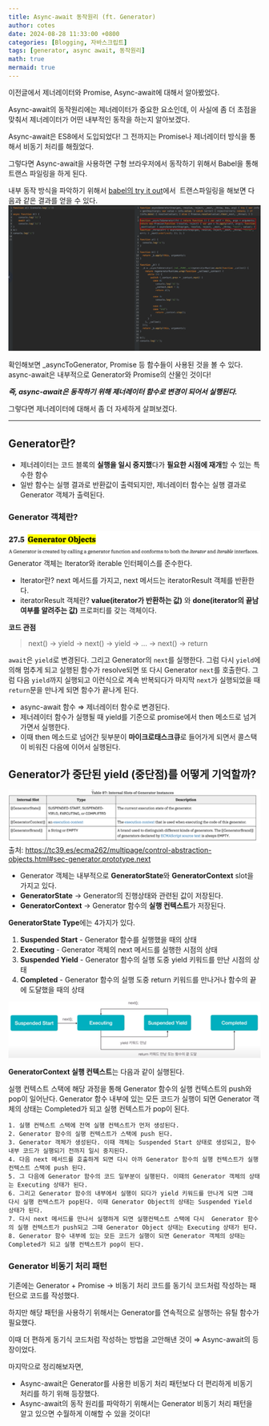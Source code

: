 ```yaml
---
title: Async-await 동작원리 (ft. Generator)
author: cotes
date: 2024-08-28 11:33:00 +0800
categories: [Blogging, 자바스크립트]
tags: [generator, async await, 동작원리]
math: true
mermaid: true
---
```


이전글에서 제너레이터와 Promise, Async-await에 대해서 알아봤었다.

Async-await의 동작원리에는 제너레이터가 중요한 요소인데, 이 사실에 좀 더 초점을 맞춰서 제너레이터가 어떤 내부적인 동작을 하는지 알아보겠다.

Async-await은 ES8에서 도입되었다! 그 전까지는 Promise나 제너레이터 방식을 통해서 비동기 처리를 해줬었다.

그렇다면 Async-await을 사용하면 구형 브라우저에서 동작하기 위해서 Babel을 통해 트랜스 파일링을 하게 된다.

내부 동작 방식을 파악하기 위해서 [babel의 try it out](https://babeljs.io/repl#?browsers=&build=&builtIns=false&corejs=3.6&spec=false&loose=false&code_lz=GYVwdgxgLglg9mABAQwBQEpEG8IIM5wA2ApgHSFwDmqA5MjegL4BQzyeAnpIqJLAogBGGbM0TjEuMARLkqtQQEYGYicgDuyGFBQZV4qTLIVqNQQCYVLYemaGix-TQgrmQA&debug=false&forceAllTransforms=false&shippedProposals=false&circleciRepo=&evaluate=false&fileSize=false&timeTravel=false&sourceType=module&lineWrap=true&presets=env&prettier=false&targets=&version=7.16.6&externalPlugins=&assumptions=%7B%7D)에서  트랜스파일링을 해보면 다음과 같은 결과를 얻을 수 있다.
![alt text](/assets/img/4/image.png)

확인해보면 _asyncToGenerator, Promise 등 함수들이 사용된 것을 볼 수 있다.
async-await은 내부적으로 Generator와 Promise의 산물인 것이다!

***즉, async-await은 동작하기 위해 제너레이터 함수로 변경이 되어서 실행된다.***

그렇다면 제너레이터에 대해서 좀 더 자세하게 살펴보겠다.

---

## Generator란?

- 제너레이터는 코드 블록의 **실행을 일시 중지했**다가 **필요한 시점에 재개**할 수 있는 특수한 함수
- 일반 함수는 실행 결과로 반환값이 출력되지만, 제너레이터 함수는 실행 결과로  Generator 객체가 출력된다.

### Generator 객체란?

![alt text](/assets/img/4/image-1.png)
Generator 객체는 Iterator와 iterable 인터페이스를 준수한다.

- Iterator란? next 메서드를 가지고, next 메서드는 iteratorResult 객체를 반환한다.
- iteratorResult 객체란? **value(iterator가 반환하는 값)** 와 **done(iterator의 끝남 여부를 알려주는 값)** 프로퍼티를 갖는 객체이다.

**코드 관점**
> next() → yield → next() → yield → … → next() → return

`await`은 `yield`로 변경된다. 그리고 Generator의 `next`를 실행한다. 그럼 다시 `yield`에 의해 멈추게 되고 실행된   함수가 resolve되면 또 다시 Generator `next`를 호출한다. 그럼 다음 `yield`까지 실행되고 이런식으로 계속 반복되다가 마지막 `next`가 실행되었을 때 `return`문을 만나게 되면 함수가 끝나게 된다.

- async-await 함수 ⇒ 제너레이터 함수로 변경된다.
- 제너레이터 함수가 실행될 때 yield를 기준으로 promise에서 then 메소드로 넘겨가면서 실행한다.
- 이때 then 메소드로 넘어간 뒷부분이 **마이크로태스크큐**로 들어가게 되면서 콜스택이 비워진 다음에 이어서 실행된다.
  
## Generator가 중단된 yield (중단점)를 어떻게 기억할까?

![alt text](/assets/img/4/image-2.png) 출처: <https://tc39.es/ecma262/multipage/control-abstraction-objects.html#sec-generator.prototype.next>

- Generator 객체는 내부적으로 **GeneratorState**와 **GeneratorContext** slot을 가지고 있다.
- **GeneratorState** → Generator의 진행상태와 관련된 값이 저장된다.
- **GeneratorContext** → Generator 함수의 **실행 컨텍스트**가 저장된다.

**GeneratorState Type**에는 4가지가 있다.

1. **Suspended Start** - Generator 함수를 실행했을 때의 상태
2. **Executing** - Generator 객체의 next 메서드를 실행한 시점의 상태
3. **Suspended Yield** - Generator 함수의 실행 도중 yield 키워드를 만난 시점의 상태
4. **Completed** - Generator 함수의 실행 도중 return 키워드를 만나거나 함수의 끝에 도달했을 때의 상태

![alt text](/assets/img/4/image-3.png)

**GeneratorContext 실행 컨텍스트**는 다음과 같이 실행된다.

실행 컨텍스트 스택에 해당 과정을 통해 Generator 함수의 실행 컨텍스트의 push와 pop이 일어난다.
Generator 함수 내부에 있는 모든 코드가 실행이 되면 Generator 객체의 상태는 Completed가 되고 실행 컨텍스트가 pop이 된다.

    1. 실행 컨텍스트 스택에 전역 실행 컨텍스트가 먼저 생성된다.
    2. Generator 함수의 실행 컨텍스트가 스택에 push 된다.
    3. Generator 객체가 생성된다. 이때 객체는 Suspended Start 상태로 생성되고, 함수 내부 코드가 실행되기 전까지 일시 중지된다.
    4. 다음 next 메서드를 호출하게 되면 다시 아까 Generator 함수의 실행 컨텍스트가 실행 컨텍스트 스택에 push 된다. 
    5. 그 다음에 Generator 함수의 코드 일부분이 실행된다. 이때의 Generator 객체의 상태는 Executing 상태가 된다. 
    6. 그리고 Generator 함수의 내부에서 실행이 되다가 yield 키워드를 만나게 되면 그때 다시 실행 컨텍스트가 pop된다. 이때 Generator Object의 상태는 Suspended Yield 상태가 된다.
    7. 다시 next 메서드를 만나서 실행하게 되면 실행컨텍스트 스택에 다시  Generator 함수의 실행 컨텍스트가 push되고 그때 Generator Object 상태는 Executing 상태가 된다.
    8. Generator 함수 내부에 있는 모든 코드가 실행이 되면 Generator 객체의 상태는 Completed가 되고 실행 컨텍스트가 pop이 된다.

### Generator 비동기 처리 패턴

기존에는 Generator + Promise → 비동기 처리 코드를 동기식 코드처럼 작성하는 패턴으로 코드를 작성했다.

하지만 해당 패턴을 사용하기 위해서는 Generator를 연속적으로 실행하는 유틸 함수가 필요했다.

이때 더 편하게 동기식 코드처럼 작성하는 방법을 고안해낸 것이  ⇒ Async-await의 등장이었다.

마지막으로 정리해보자면,

- Async-await은 Generator를 사용한 비동기 처리 패턴보다 더 편리하게 비동기 처리를 하기 위해 등장했다.
- Async-await의 동작 원리를 파악하기 위해서는 Generator 비동기 처리 패턴을 알고 있으면 수월하게 이해할 수 있을 것이다!
